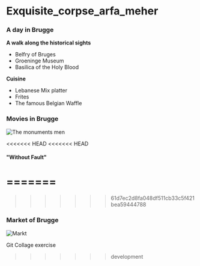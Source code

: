
# Exquisite_corpse_arfa_meher

### A day in Brugge 

**A walk along the historical sights**

* Belfry of Bruges
* Groeninge Museum
* Basilica of the Holy Blood

**Cuisine**

* Lebanese Mix platter
* Frites
* The famous Belgian Waffle

### Movies in Brugge

![The monuments men](https://images.huffingtonpost.com/2014-02-05-momumentmen.jpg)

<<<<<<< HEAD
<<<<<<< HEAD
#### "Without Fault"

=======
=======
>>>>>>> 61d7ec2d8fa048df511cb33c5f421bea59444788


### Market of Brugge

![Markt](https://www.thetrainline.com/content/vul/hero-images/city/brussels/2x.jpg)




Git Collage exercise
>>>>>>> development



